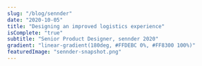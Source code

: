 ```yaml
---
slug: "/blog/sennder"
date: "2020-10-05"
title: "Designing an improved logistics experience"
isComplete: "true"
subtitle: "Senior Product Designer, sennder 2020"
gradient: "linear-gradient(180deg, #FFDEBC 0%, #FF8300 100%)"
featuredImage: "sennder-snapshot.png"
---
```

